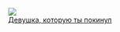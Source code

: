![](/books/prose_contemporary/Джоджо%20Мойес/Девушка,%20которую%20ты%20покинул.jpg)  
[Девушка, которую ты покинул](/books/prose_contemporary/Джоджо%20Мойес/Девушка,%20которую%20ты%20покинул)
